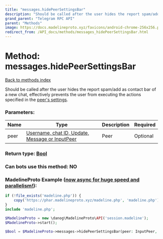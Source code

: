 ```yaml
---
title: "messages.hidePeerSettingsBar"
description: "Should be called after the user hides the report spam/add as contact bar of a new chat, effectively prevents the user from executing the actions specified in the [peer's settings](../constructors/peerSettings.html)."
grand_parent: "Telegram RPC API"
parent: "Methods"
image: https://docs.madelineproto.xyz/favicons/android-chrome-256x256.png
redirect_from: /API_docs/methods/messages_hidePeerSettingsBar.html
---
```

# Method: messages.hidePeerSettingsBar
[Back to methods index](index.html)



Should be called after the user hides the report spam/add as contact bar of a new chat, effectively prevents the user from executing the actions specified in the [peer's settings](../constructors/peerSettings.html).

### Parameters:

| Name     |    Type       | Description | Required |
|----------|---------------|-------------|----------|
|peer|[Username, chat ID, Update, Message or InputPeer](/API_docs/types/InputPeer.html) | Peer | Optional|


### Return type: [Bool](/API_docs/types/Bool.html)

### Can bots use this method: **NO**


### MadelineProto Example ([now async for huge speed and parallelism!](https://docs.madelineproto.xyz/docs/ASYNC.html)):


```php
if (!file_exists('madeline.php')) {
    copy('https://phar.madelineproto.xyz/madeline.php', 'madeline.php');
}
include 'madeline.php';

$MadelineProto = new \danog\MadelineProto\API('session.madeline');
$MadelineProto->start();

$Bool = $MadelineProto->messages->hidePeerSettingsBar(peer: InputPeer, );
```

